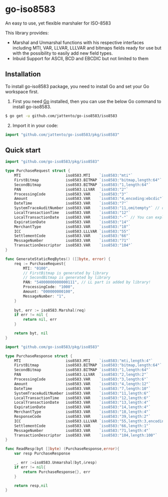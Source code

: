 # go-iso8583

An easy to use, yet flexible marshaler for ISO-8583

This library provides:
- Marshal and Unmarshal functions with his respective interfaces
including MTI, VAR, LLVAR, LLLVAR and bitmaps fields ready for use
but with the possibility to easily add new field types.
- Inbuid Support for ASCII, BCD and EBCDIC but not limited to them

## Installation

To install go-iso8583 package, you need to install Go and set your Go workspace first.

1. First you need [Go](https://golang.org/) installed, then you can use the below Go command to install go-iso8583.
```sh
$ go get -u github.com/jattento/go-iso8583/iso8583
```

2. Import it in your code:
```go
import "github.com/jattento/go-iso8583/pkg/iso8583"
```

## Quick start

```go
import "github.com/go-iso8583/pkg/iso8583"

type PurchaseRequest struct {
	MTI                    iso8583.MTI    `iso8583:"mti"`
	FirstBitmap            iso8583.BITMAP `iso8583:"bitmap,length:64"` // length is the maximum amount of represented elements.
	SecondBitmap           iso8583.BITMAP `iso8583:"1,length:64"`      // length is the maximum amount of represented elements.
	PAN                    iso8583.LLVAR  `iso8583:"2"`
	ProcessingCode         iso8583.VAR    `iso8583:"3"`
	Amount                 iso8583.VAR    `iso8583:"4,encoding:ebcdic"` // By default ASCII is assumed but dont limit yourself!
	DateTime               iso8583.VAR    `iso8583:"7"`
	SystemTraceAuditNumber iso8583.VAR    `iso8583:"11,omitempty"` // omitempty is supported!
	LocalTransactionTime   iso8583.VAR    `iso8583:"12"`
	LocalTransactionDate   iso8583.VAR    `iso8583:"-"` // You can explicitly ignore a field.
	ExpirationDate         iso8583.VAR    `iso8583:"14"`
	MerchantType           iso8583.VAR    `iso8583:"18"`
	ICC                    iso8583.LLLVAR `iso8583:"55"`
	SettlementCode         iso8583.VAR    `iso8583:"66"`
	MessageNumber          iso8583.VAR    `iso8583:"71"`
	TransactionDescriptor  iso8583.VAR    `iso8583:"104"`
}

func GenerateStaticReqBytes() ([]byte, error) {
	req := PurchaseRequest{
		MTI: "0100",
		// FirstBitmap is generated by library
		// SecondBitmap is generated by library
		PAN: "54000000000000111", // LL part is added by library!
		ProcessingCode: "1000",
		Amount: "000000000100",
		MessageNumber: "1",
	}
	
	byt, err := iso8583.Marshal(req)
	if err != nil {
		return nil, err
	}

	return byt, nil
}
```

```go
import "github.com/go-iso8583/pkg/iso8583"

type PurchaseResponse struct {
	MTI                    iso8583.MTI    `iso8583:"mti,length:4"`
	FirstBitmap            iso8583.BITMAP `iso8583:"bitmap,length:64"` // length is the maximum amount of represented elements.
	SecondBitmap           iso8583.BITMAP `iso8583:"1,length:64"`      // length is the maximum amount of represented elements.
	PAN                    iso8583.LLVAR  `iso8583:"2,length:2"`       // length is the amount of bytes of the LL part.
	ProcessingCode         iso8583.VAR    `iso8583:"3,length:6"`
	Amount                 iso8583.VAR    `iso8583:"4,length:12"`
	DateTime               iso8583.VAR    `iso8583:"7,length:10"`
	SystemTraceAuditNumber iso8583.VAR    `iso8583:"11,length:6"`
	LocalTransactionTime   iso8583.VAR    `iso8583:"12,length:6"`
	LocalTransactionDate   iso8583.VAR    `iso8583:"13,length:4"`
	ExpirationDate         iso8583.VAR    `iso8583:"14,length:4"`
	MerchantType           iso8583.VAR    `iso8583:"18,length:4"`
	ResponseCode           iso8583.VAR    `iso8583:"39,length:2"`
	ICC                    iso8583.LLLVAR `iso8583:"55,length:3,encoding:ebcdic/ascii"` // LLL and VAR part use different encoding? Use a / to indicate both
	SettlementCode         iso8583.VAR    `iso8583:"66,length:1"`
	MessageNumber          iso8583.VAR    `iso8583:"71,length:4"`
	TransactionDescriptor  iso8583.VAR    `iso8583:"104,length:100"`
}

func ReadResp(byt []byte) (PurchaseResponse,error){
	var resp PurchaseResponse

	_, err :=iso8583.Unmarshal(byt,&resp)
	if err != nil{
		return PurchaseResponse{}, err
	}

	return resp,nil
}
```